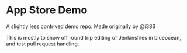 # App Store Demo


A slightly less contrived demo repo. 
Made originally by @i386

This is mostly to show off round trip editing of Jenkinsfiles in blueocean, and test pull request handling.


